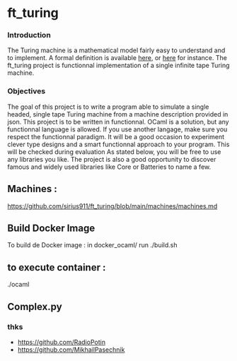 # ft_turing

### Introduction
The Turing machine is a mathematical model fairly easy to understand and to implement.
A formal definition is available [here](https://plato.stanford.edu/entries/turing-machine/), or [here](https://www.liafa.jussieu.fr/~carton/Enseignement/Complexite/MasterInfo/Cours/turing.html) for instance.
The ft_turing project is functionnal implementation of a single infinite tape Turing machine.

### Objectives
The goal of this project is to write a program able to simulate a single headed, single tape Turing machine from a machine description provided in json.
This project is to be written in functionnal. OCaml is a solution, but any functionnal
language is allowed. If you use another langage, make sure you respect the functionnal
paradigm. It will be a good occasion to experiment clever type designs and a smart
functionnal approach to your program. This will be checked during evaluation
As stated below, you will be free to use any libraries you like. The project is also a
good opportunity to discover famous and widely used libraries like Core or Batteries
to name a few.

## Machines : 

https://github.com/sirius911/ft_turing/blob/main/machines/machines.md

## Build Docker Image
To build de Docker image : 
in docker_ocaml/
run ./build.sh

## to execute container : 
./ocaml

## Complex.py

### thks

- https://github.com/RadioPotin
- https://github.com/MikhailPasechnik
